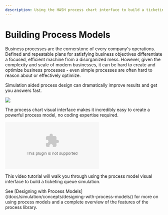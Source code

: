 ```yaml
---
description: Using the HASH process chart interface to build a ticketing queue simulation
---
```


# Building Process Models

Business processes are the cornerstone of every company's operations. Defined and repeatable plans for satisfying business objectives differentiate a focused, efficient machine from a disorganized mess. However, given the complexity and scale of modern businesses, it can be hard to create and optimize business processes - even simple processes are often hard to reason about or effectively optimize.

Simulation aided process design can dramatically improve results and get you answers fast.

![](https://cdn-us1.hash.ai/site/docs/image%20%2853%29.png)

The process chart visual interface makes it incredibly easy to create a powerful process model, no coding expertise required.

<Embed url="https://youtu.be/1XHZREmn9TA" type="youtube" caption="" />

This video tutorial will walk you through using the process model visual interface to build a ticketing queue simulation.

<Hint style="info">
See [Designing with Process Models](/docs/simulation/concepts/designing-with-process-models/) for more on using process models and a complete overview of the features of the process library.
</Hint>

